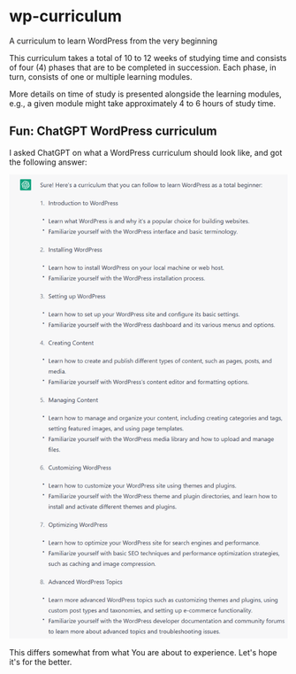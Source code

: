 # wp-curriculum
A curriculum to learn WordPress from the very beginning

This curriculum takes a total of 10 to 12 weeks of studying time and 
consists of four (4) phases that are to be completed in succession.
Each phase, in turn, consists of one or multiple learning modules.

More details on time of study is presented alongside the learning modules,
e.g., a given module might take approximately 4 to 6 hours of study time. 

## Fun: ChatGPT WordPress curriculum

I asked ChatGPT on what a WordPress curriculum should look like, and got the following answer:

![WordPress on Namecheap](images/chatGPT_wp_curriculum.png)

This differs somewhat from what You are about to experience. Let's hope it's for the better.
